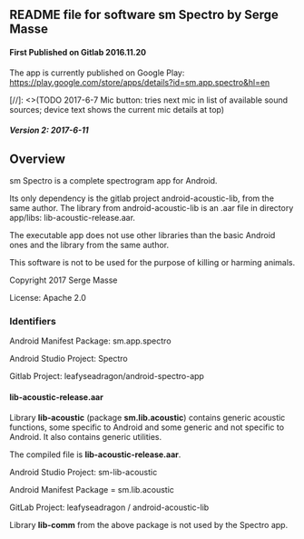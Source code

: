 ## README file for software sm Spectro by Serge Masse ##
#### First Published on Gitlab 2016.11.20 ####

The app is currently published on Google Play: https://play.google.com/store/apps/details?id=sm.app.spectro&hl=en

[//]: <>(TODO 2017-6-7 Mic button: tries next mic in list of available sound sources; 
device text shows the current mic details at top)

##### Version 2: 2017-6-11 #####

## Overview ##
sm Spectro is a complete spectrogram app for Android.

Its only dependency is the gitlab project android-acoustic-lib, 
from the same author. The library from android-acoustic-lib is an 
.aar file in directory app/libs: lib-acoustic-release.aar.

The executable app does not use other libraries than 
the basic Android ones and the library from the same author.

This software is not to be used for the purpose of killing or harming animals.

Copyright 2017 Serge Masse

License: Apache 2.0

### Identifiers ###

Android Manifest Package: sm.app.spectro 

Android Studio Project: Spectro

Gitlab Project: leafyseadragon/android-spectro-app


#### lib-acoustic-release.aar ####

Library **lib-acoustic** (package **sm.lib.acoustic**) 
contains generic acoustic functions, 
some specific to Android and some generic and not specific to Android. 
It also contains generic utilities.

The compiled file is **lib-acoustic-release.aar**.

Android Studio Project: sm-lib-acoustic

Android Manifest Package = sm.lib.acoustic

GitLab Project: leafyseadragon / android-acoustic-lib

Library **lib-comm** from the above package is not used by the Spectro app.